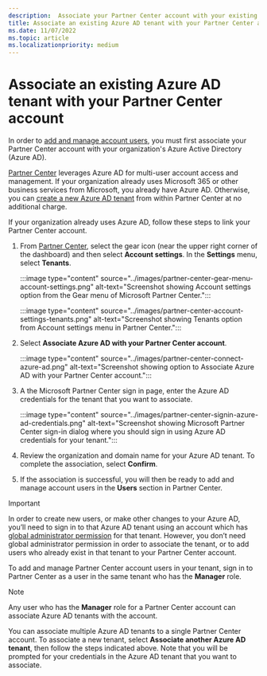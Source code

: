 ```yaml
---
description:  Associate your Partner Center account with your existing Azure Active tenant.
title: Associate an existing Azure AD tenant with your Partner Center account
ms.date: 11/07/2022
ms.topic: article
ms.localizationpriority: medium
---
```


# Associate an existing Azure AD tenant with your Partner Center account

In order to [add and manage account users](overview-users-groups-azure-ad-applications.md), you must first associate your Partner Center account with your organization's Azure Active Directory (Azure AD).

[Partner Center](https://partner.microsoft.com/dashboard) leverages Azure AD for multi-user account access and management. If your organization already uses Microsoft 365 or other business services from Microsoft, you already have Azure AD. Otherwise, you can [create a new Azure AD tenant](create-new-azure-ad-tenant.md) from within Partner Center at no additional charge.

If your organization already uses Azure AD, follow these steps to link your Partner Center account.

1. From [Partner Center](https://partner.microsoft.com/dashboard), select the gear icon (near the upper right corner of the dashboard) and then select **Account settings**. In the **Settings** menu, select **Tenants**.

    :::image type="content" source="../images/partner-center-gear-menu-account-settings.png" alt-text="Screenshot showing Account settings option from the Gear menu of Microsoft Partner Center.":::

    :::image type="content" source="../images/partner-center-account-settings-tenants.png" alt-text="Screenshot showing Tenants option from Account settings menu in Partner Center.":::

2. Select **Associate Azure AD with your Partner Center account**.

    :::image type="content" source="../images/partner-center-connect-azure-ad.png" alt-text="Screenshot showing option to Associate Azure AD with your Partner Center account.":::

3. A the Microsoft Partner Center sign in page, enter the Azure AD credentials for the tenant that you want to associate.

    :::image type="content" source="../images/partner-center-signin-azure-ad-credentials.png" alt-text="Screenshot showing Microsoft Partner Center sign-in dialog where you should sign in using Azure AD credentials for your tenant.":::

4. Review the organization and domain name for your Azure AD tenant. To complete the association, select **Confirm**.

5. If the association is successful, you will then be ready to add and manage account users in the **Users** section in Partner Center.

> [!IMPORTANT]
> In order to create new users, or make other changes to your Azure AD, you’ll need to sign in to that Azure AD tenant using an account which has [global administrator permission](/azure/active-directory/users-groups-roles/directory-assign-admin-roles) for that tenant. However, you don’t need global administrator permission in order to associate the tenant, or to add users who already exist in that tenant to your Partner Center account.

To add and manage Partner Center account users in your tenant, sign in to Partner Center as a user in the same tenant who has the **Manager** role.

> [!NOTE]
> Any user who has the **Manager** role for a Partner Center account can associate Azure AD tenants with the account.

You can associate multiple Azure AD tenants to a single Partner Center account. To associate a new tenant, select **Associate another Azure AD tenant**, then follow the steps indicated above. Note that you will be prompted for your credentials in the Azure AD tenant that you want to associate.
